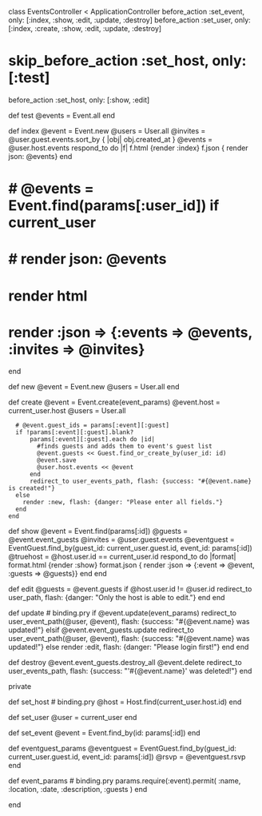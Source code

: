 class EventsController < ApplicationController
  before_action :set_event, only: [:index, :show, :edit, :update, :destroy]
  before_action :set_user, only: [:index, :create, :show, :edit, :update, :destroy]
  # skip_before_action :set_host, only: [:test]
  before_action :set_host, only: [:show, :edit]

  def test
    @events = Event.all
  end

  def index
    @event = Event.new
    @users = User.all
    @invites = @user.guest.events.sort_by { |obj| obj.created_at }
    @events = @user.host.events
      respond_to do |f|
       f.html {render :index}
        f.json  { render json: @events}
      end
  # # @events = Event.find(params[:user_id]) if current_user
  # # render json: @events
  # render html
  # render :json => {:events => @events, :invites => @invites}
  end


  def new
    @event = Event.new
    @users = User.all
  end

  def create
      @event = Event.create(event_params)
      @event.host = current_user.host
      @users = User.all

      # @event.guest_ids = params[:event][:guest]
      if !params[:event][:guest].blank?
          params[:event][:guest].each do |id|
            #finds guests and adds them to event's guest list
            @event.guests << Guest.find_or_create_by(user_id: id)
            @event.save
            @user.host.events << @event
          end
          redirect_to user_events_path, flash: {success: "#{@event.name} is created!"}
      else
        render :new, flash: {danger: "Please enter all fields."}
      end
    end

  def show
    @event = Event.find(params[:id])
    @guests = @event.event_guests
    @invites = @user.guest.events
    @eventguest = EventGuest.find_by(guest_id: current_user.guest.id, event_id: params[:id])
    @truehost = @host.user.id == current_user.id
    respond_to do |format|
      format.html {render :show}
      format.json  { render :json => {:event => @event, :guests => @guests}}
    end
  end

  def edit
    @guests = @event.guests
    if @host.user.id != @user.id
      redirect_to user_path, flash: {danger: "Only the host is able to edit."}
    end
  end

  def update
    # binding.pry
    if @event.update(event_params)
      redirect_to user_event_path(@user, @event), flash: {success: "#{@event.name} was updated!"}
    elsif @event.event_guests.update
      redirect_to user_event_path(@user, @event), flash: {success: "#{@event.name} was updated!"}
    else
      render :edit, flash: {danger: "Please login first!"}
    end
  end

  def destroy
    @event.event_guests.destroy_all
    @event.delete
    redirect_to user_events_path, flash: {success: "'#{@event.name}' was deleted!"}
  end


  private

  def set_host
    # binding.pry
    @host = Host.find(current_user.host.id)
  end

  def set_user
    @user = current_user
  end

  def set_event
    @event = Event.find_by(id: params[:id])
  end

  def eventguest_params
    @eventguest = EventGuest.find_by(guest_id: current_user.guest.id, event_id: params[:id])
    @rsvp = @eventguest.rsvp
  end

  def event_params
    # binding.pry
    params.require(:event).permit(
        :name,
        :location,
        :date,
        :description,
        :guests
      )
  end

end
